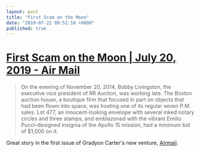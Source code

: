```yaml
---
layout: post
title: "First Scam on the Moon"
date: "2019-07-22 09:52:18 +0800"
published: true
---
```


# [First Scam on the Moon | July 20, 2019 - Air Mail](https://airmail.news/issues/2019-7-20/first-scam-on-the-moon)

> On the evening of November 20, 2014, Bobby Livingston, the executive vice president of RR Auction, was working late. The Boston auction house, a boutique firm that focused in part on objects that had been flown into space, was hosting one of its regular seven P.M. sales. Lot 477, an innocent-looking envelope with several inked notary circles and three stamps, and emblazoned with the vibrant Emilio Pucci–designed insignia of the Apollo 15 mission, had a minimum bid of $1,000 on it.

Great story in the first issue of Gradyon Carter's new venture, [Airmail](https://airmail.news).
